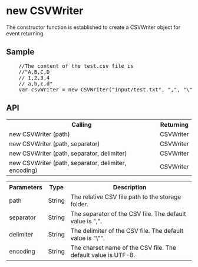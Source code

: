 <H1>new CSVWriter</H1>

The constructor function is established to create a CSVWriter object for event returning.

<h2>Sample</h2>
<pre>
	//The content of the test.csv file is 
	//"A,B,C,D
	// 1,2,3,4
	// a,b,c,d"
	var csvWriter = new CSVWriter("input/test.txt", ",", "\"", "MS932");
</pre>

<h2>API</h2>

<table>
<tr><th>Calling</th><th>Returning</th></tr>
<tr><td>new CSVWriter (path)</td><td>CSVWriter</td></tr>
<tr><td>new CSVWriter (path, separator)</td><td>CSVWriter</td></tr>
<tr><td>new CSVWriter (path, separator, delimiter)</td><td>CSVWriter</td></tr>
<tr><td>new CSVWriter (path, separator, delimiter, encoding)</td><td>CSVWriter</td></tr>
</table>

<table>
<tr><th>Parameters</th><th>Type</th><th>Description</th></tr>
<tr><td>path</td><td>String</td><td>The relative CSV file path to the storage folder.</td></tr>
<tr><td>separator</td><td>String</td><td>The separator of the CSV file. The default value is ",".</td></tr>
<tr><td>delimiter</td><td>String</td><td>The delimiter of the CSV file. The default value is "\"".</td></tr>
<tr><td>encoding</td><td>String</td><td>The charset name of the CSV file. The default value is UTF-8.</td></tr>
</table>
